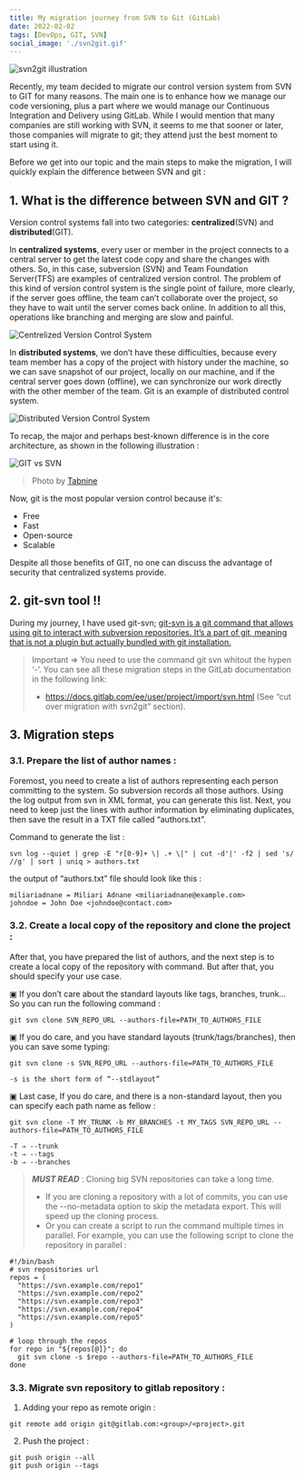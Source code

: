 ```yaml
---
title: My migration journey from SVN to Git (GitLab)
date: 2022-02-02
tags: [DevOps, GIT, SVN]
social_image: './svn2git.gif'
---
```


![svn2git illustration](./svn2git.gif)

Recently, my team decided to migrate our control version system from SVN to GIT for many reasons. The main one is to enhance how we manage our code versioning, plus a part where we would manage our Continuous Integration and Delivery using GitLab. While I would mention that many companies are still working with SVN, it seems to me that sooner or later, those companies will migrate to git; they attend just the best moment to start using it.

Before we get into our topic and the main steps to make the migration, I will quickly explain the difference between SVN and git :

## 1. What is the difference between SVN and GIT ?

Version control systems fall into two categories: **centralized**(SVN) and **distributed**(GIT).

In **centralized systems**, every user or member in the project connects to a central server to get the latest code copy and share the changes with others. So, in this case, subversion (SVN) and Team Foundation Server(TFS) are examples of centralized version control. The problem of this kind of version control system is the single point of failure, more clearly, if the server goes offline, the team can’t collaborate over the project, so they have to wait until the server comes back online. In addition to all this, operations like branching and merging are slow and painful.

![Centrelized Version Control System](./centalized-system.png)

In **distributed systems**, we don’t have these difficulties, because every team member has a copy of the project with history under the machine, so we can save snapshot of our project, locally on our machine, and if the central server goes down (offline), we can synchronize our work directly with the other member of the team. Git is an example of distributed control system.

![Distributed Version Control System](./distributed-system.png)

To recap, the major and perhaps best-known difference is in the core architecture, as shown in the following illustration :

![GIT vs SVN](./git-svn-architecture.png)
> Photo by [Tabnine](https://www.tabnine.com/blog/svn-vs-git/)

Now, git is the most popular version control because it's: <br/>
  - Free
  - Fast
  - Open-source
  - Scalable 

Despite all those benefits of GIT, no one can discuss the advantage of security that centralized systems provide.

## 2. git-svn tool !!

During my journey, I have used git-svn; [git-svn is a git command that allows using git to interact with subversion repositories. It’s a part of git, meaning that is not a plugin but actually bundled with git installation.](https://gist.github.com/rickyah/7bc2de953ce42ba07116)  

> Important ⇒ You need to use the command git svn whitout the hypen ‘-’. You can see all these migration steps in the GitLab documentation in the following link: 
>
> - https://docs.gitlab.com/ee/user/project/import/svn.html (See “cut over migration with svn2git” section).

## 3. Migration steps

### 3.1. Prepare the list of author names :

Foremost, you need to create a list of authors representing each person committing to the system. So subversion records all those authors. Using the log output from svn in XML format, you can generate this list. Next, you need to keep just the lines with author information by eliminating duplicates, then save the result in a TXT file called “authors.txt”.

Command to generate the list :

```	
svn log --quiet | grep -E "r[0-9]+ \| .+ \|" | cut -d'|' -f2 | sed 's/ //g' | sort | uniq > authors.txt  
```	

the output of “authors.txt” file should look like this :

```	
miliariadnane = Miliari Adnane <miliariadnane@example.com>
johndoe = John Doe <johndoe@contact.com>
```

### 3.2. Create a local copy of the repository and clone the project :

After that, you have prepared the list of authors, and the next step is to create a local copy of the repository with command. But after that, you should specify your use case. 

  ▣ If you don’t care about the standard layouts like tags, branches, trunk… So you can run the following command :

  ```	
  git svn clone SVN_REPO_URL --authors-file=PATH_TO_AUTHORS_FILE
  ```	

  ▣ If you do care, and you have standard layouts (trunk/tags/branches), then you can save some typing: 

  ```
  git svn clone -s SVN_REPO_URL --authors-file=PATH_TO_AUTHORS_FILE

  -s is the short form of “--stdlayout”
  ```

  ▣ Last case, If you do care, and there is a non-standard layout, then you can specify each path name as fellow :

  ```
  git svn clone -T MY_TRUNK -b MY_BRANCHES -t MY_TAGS SVN_REPO_URL --authors-file=PATH_TO_AUTHORS_FILE

  -T ⇒ --trunk
  -t ⇒ --tags
  -b ⇒ --branches
  ```

> ***MUST READ*** : Cloning big SVN repositories can take a long time.
>
> - If you are cloning a repository with a lot of commits, you can use the --no-metadata option to skip the metadata export. This will speed up the cloning process.
> - Or you can create a script to run the command multiple times in parallel. For example, you can use the following script to clone the repository in parallel :

  ```
  #!/bin/bash
  # svn repositories url
  repos = (
    "https://svn.example.com/repo1"
    "https://svn.example.com/repo2"
    "https://svn.example.com/repo3"
    "https://svn.example.com/repo4"
    "https://svn.example.com/repo5"
  )

  # loop through the repos
  for repo in "${repos[@]}"; do
    git svn clone -s $repo --authors-file=PATH_TO_AUTHORS_FILE
  done
  ```

### 3.3. Migrate svn repository to gitlab repository :
1. Adding your repo as remote origin :
  ```
  git remote add origin git@gitlab.com:<group>/<project>.git
  ```
2. Push the project :
  ```
  git push origin --all
  git push origin --tags
  ```



